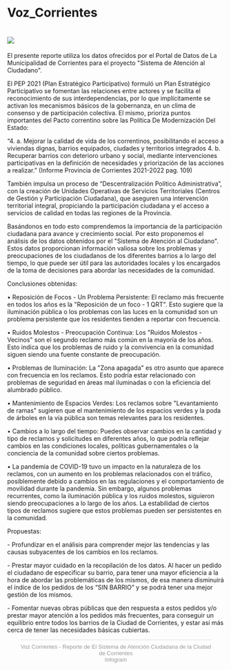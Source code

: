 # Voz_Corrientes
<!DOCTYPE html>
<html lang="en">
  <head>
    <meta charset="UTF-8">
    <meta name="viewport" content="width=device-width, initial-scale=1.0">
    <meta http-equiv="X-UA-Compatible" content="ie=edge">
    <link rel="stylesheet" href="style.css">
    <script id="infogram_0_97d08b3e-6305-4e02-9367-9f8facfc99d8" title="Voz Corrientes - Reporte de El Sistema de Atención Ciudadana de la Ciudad de Corrientes" src="https://e.infogram.com/js/dist/embed.js?FD5" type="text/javascript"></script>
  </head>
  <body>
      <h1>    
        <image src="logo_vozCorrientes.PNG"> 
      </h1>
      <p>
          El presente reporte utiliza los datos ofrecidos por el Portal de Datos de La Municipalidad de Corrientes para el proyecto "Sistema de Atención al Ciudadano".
      </p>
      <p>
            El PEP 2021 (Plan Estratégico Participativo) formuló un Plan Estratégico Participativo se fomentan las relaciones entre actores y se facilita el
            reconocimiento de sus interdependencias, por lo que implícitamente se activan los mecanismos básicos de la gobernanza, en un clima de consenso y
              de participación colectiva. El mismo, prioriza puntos importantes del Pacto correntino sobre las Política De Modernización Del Estado:
        </p>
        <p>
            “4. a. Mejorar la calidad de vida de los correntinos, posibilitando el acceso a viviendas dignas, barrios equipados, ciudades y territorios integrados
            4. b. Recuperar barrios con deterioro urbano y social, mediante intervenciones participativas en la definición de necesidades y priorización de las
            acciones a realizar.” (Informe Provincia de Corrientes 2021-2022 pag. 109)
        </p>
        <p>
            También impulsa un proceso de “Descentralización Político Administrativa”, con la creación de Unidades Operativas de Servicios Territoriales 
            (Centros de Gestión y Participación Ciudadana), que aseguren una intervención territorial integral, propiciando la participación ciudadana y 
            el acceso a servicios de calidad en todas las regiones de la Provincia.
        </p>
        <p>
            Basándonos en todo esto comprendemos la importancia de la participación ciudadana para avance y crecimiento social. Por esto proponemos el análisis
            de los datos obtenidos por el "Sistema de Atención al Ciudadano". Estos datos proporcionan información valiosa sobre los problemas y preocupaciones 
            de los ciudadanos de los diferentes barrios a lo largo del tiempo, lo que puede ser útil para las autoridades locales y los encargados de la toma de 
            decisiones para abordar las necesidades de la comunidad.
        </p>
        <p>
            Conclusiones obtenidas:
        </p>
        <p>
            • Reposición de Focos - Un Problema Persistente: El reclamo más frecuente en todos los años es la "Reposición de un foco - 1 QRT".
            Esto sugiere que la iluminación pública o los problemas con las luces en la comunidad son un problema persistente que los residentes tienden a reportar con frecuencia.
        </p>
        <p>
            • Ruidos Molestos - Preocupación Continua: Los "Ruidos Molestos - Vecinos" son el segundo reclamo más común en la mayoría de los años.
            Esto indica que los problemas de ruido y la convivencia en la comunidad siguen siendo una fuente constante de preocupación.
        </p>
        <p>
            • Problemas de Iluminación: La "Zona apagada" es otro asunto que aparece con frecuencia en los reclamos. Esto podría estar relacionado
            con problemas de seguridad en áreas mal iluminadas o con la eficiencia del alumbrado público.
        </p>
        <p>
            • Mantenimiento de Espacios Verdes: Los reclamos sobre "Levantamiento de ramas" sugieren que el mantenimiento de los espacios verdes 
            y la poda de árboles en la vía pública son temas relevantes para los residentes.
        </p>
        <p>
            • Cambios a lo largo del tiempo: Puedes observar cambios en la cantidad y tipo de reclamos y solicitudes en diferentes años, lo que podría
            reflejar cambios en las condiciones locales, políticas gubernamentales o la conciencia de la comunidad sobre ciertos problemas.
        </p>
        <p>
            • La pandemia de COVID-19 tuvo un impacto en la naturaleza de los reclamos, con un aumento en los problemas relacionados con el tráfico, 
            posiblemente debido a cambios en las regulaciones y el comportamiento de movilidad durante la pandemia. Sin embargo, algunos problemas recurrentes,
            como la iluminación pública y los ruidos molestos, siguieron siendo preocupaciones a lo largo de los años. La estabilidad de ciertos tipos de reclamos
              sugiere que estos problemas pueden ser persistentes en la comunidad.
        </p>
        <p>
            Propuestas:
        </p>
        <p>
            - Profundizar en el análisis para comprender mejor las tendencias y las causas subyacentes de los cambios en los reclamos.
        </p>
        <p>
            - Prestar mayor cuidado en la recopilación de los datos. Al hacer un pedido el ciudadano de especificar su barrio, para tener 
            una mayor eficiencia a la hora de abordar las problemáticas de los mismos, de esa manera disminuirá el índice de los pedidos de
            los “SIN BARRIO” y se podrá tener una mejor gestión de los mismos.
        </p>
        <p>
            - Fomentar nuevas obras públicas que den respuesta a estos pedidos y/o prestar mayor atención a los pedidos más frecuentes, para
            conseguir un equilibrio entre todos los barrios de la Ciudad de Corrientes, y estar así más cerca de tener las necesidades básicas
              cubiertas.
        </p>
        <div style="padding:8px 0;font-family:Arial!important;font-size:13px!important;line-height:15px!important;text-align:center;border-top:1px solid #dadada;margin:0 30px"><a href="https://infogram.com/97d08b3e-6305-4e02-9367-9f8facfc99d8" style="color:#989898!important;text-decoration:none!important;" target="_blank">Voz Corrientes - Reporte de El Sistema de Atención Ciudadana de la Ciudad de Corrientes</a><br><a href="https://infogram.com" style="color:#989898!important;text-decoration:none!important;" target="_blank" rel="nofollow">Infogram</a></div>
  </body>
</html>
